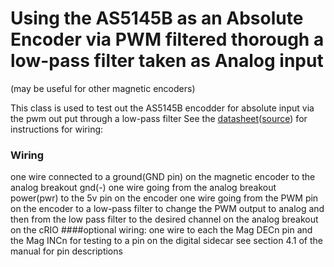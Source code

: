 # Using the AS5145B as an Absolute Encoder via PWM filtered thorough a low-pass filter taken as Analog input

(may be useful for other magnetic encoders)

 This class is used to test out the AS5145B encodder for absolute input
 via the pwm out put through a low-pass filter
 See the [datasheet](http://www.ams.com/eng/content/download/50206/533867/34237)([source](http://www.ams.com/eng/Products/Magnetic-Position-Sensors/Magnetic-Rotary-Position-Sensors/AS5145B)) for instructions for wiring:
 
 
### Wiring
 one wire connected to a ground(GND pin) on the magnetic encoder to the analog breakout gnd(-)
 one wire going from the analog breakout power(pwr) to the 5v pin on the encoder
 one wire going from the PWM pin on the encoder to a low-pass filter to change the PWM output to analog and then from the low pass filter to the desired channel on the analog breakout on the cRIO
 ####optional wiring:
 one wire to each the Mag DECn pin and the Mag INCn for testing to a pin on the digital sidecar 
 see section 4.1 of the manual for pin descriptions 
